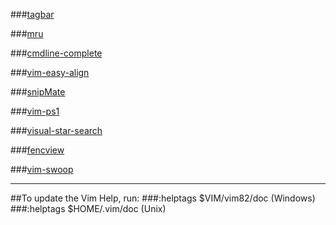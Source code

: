 ﻿###[tagbar](http://majutsushi.github.io/tagbar/ "The Vim class outline viewer")

###[mru](https://github.com/yegappan/mru "An easy access to a list of recently opened/edited files in Vim")

###[cmdline-complete](http://www.vim.org/scripts/script.php?script_id=2222 "Complete command-line from the current file ")

###[vim-easy-align](https://github.com/junegunn/vim-easy-align "A simple, easy-to-use Vim alignment plugin.")

###[snipMate](http://www.vim.org/scripts/script.php?script_id=2540 "TextMate-style snippets for Vim")

###[vim-ps1](https://github.com/PProvost/vim-ps1 "A Vim plugin for Windows PowerShell support")

###[visual-star-search](https://github.com/bronson/vim-visual-star-search "Start a * or # search from a visual block")

###[fencview](http://www.vim.org/scripts/script.php?script_id=1708#4.9 "Auto detect CJK and Unicode file encodings")

###[vim-swoop](http://www.vim.org/scripts/script.php?script_id=5069#1.1.3 "Grep and replace easily in multiple files being context aware")

---
##To update the Vim Help, run:
###:helptags $VIM/vim82/doc (Windows)
###:helptags $HOME/.vim/doc (Unix)
